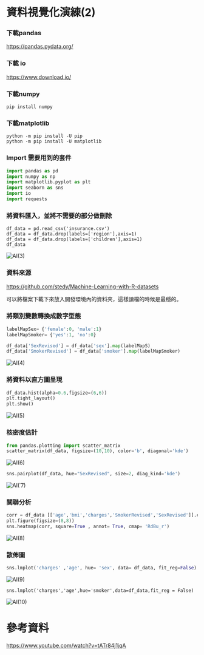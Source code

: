# 資料視覺化演練(2)

### 下載pandas

https://pandas.pydata.org/

### 下載 io

https://www.download.io/

### 下載numpy

```
pip install numpy
```

### 下載matplotlib

```
python -m pip install -U pip
python -m pip install -U matplotlib
```

### Import 需要用到的套件


```python
import pandas as pd
import numpy as np
import matplotlib.pyplot as plt
import seaborn as sns
import io
import requests
```

### 將資料匯入，並將不需要的部分做刪除

```pyhton
df_data = pd.read_csv('insurance.csv')
df_data = df_data.drop(labels=['region'],axis=1)
df_data = df_data.drop(labels=['children'],axis=1)
df_data         
```

![AI(3)](https://github.com/YuCheng1122/AI/blob/master/Scr/AI(3).png)

### 資料來源

https://github.com/stedy/Machine-Learning-with-R-datasets

可以將檔案下載下來放入開發環境內的資料夾，這樣讀檔的時候是最穩的。

### 將類別變數轉換成數字型態

```python
labelMapSex= {'female':0, 'male':1}
labelMapSmoker= {'yes':1, 'no':0}

df_data['SexRevised'] = df_data['sex'].map(labelMapS)
df_data['SmokerRevised'] = df_data['smoker'].map(labelMapSmoker)
```

![AI(4)](https://github.com/YuCheng1122/AI/blob/master/Scr/AI(4).png)

### 將資料以直方圖呈現

```python
df_data.hist(alpha=0.6,figsize=(6,6))
plt.tight_layout()
plt.show()
```

![AI(5)](https://github.com/YuCheng1122/AI/blob/master/Scr/AI(5).png)

### 核密度估計

```python
from pandas.plotting import scatter_matrix
scatter_matrix(df_data, figsize=(10,10), color='b', diagonal='kde')
```

![AI(6)](https://github.com/YuCheng1122/AI/blob/master/Scr/AI(6).png)

```python
sns.pairplot(df_data, hue="SexRevised", size=2, diag_kind='kde')
```

![AI(˙7)](https://github.com/YuCheng1122/AI/blob/master/Scr/AI(%CB%997).png)

### 關聯分析
```python
corr = df_data [['age','bmi','charges','SmokerRevised','SexRevised']].corr()
plt.figure(figsize=(8,8))
sns.heatmap(corr, square=True , annot= True, cmap= 'RdBu_r')
```

![AI(8)](https://github.com/YuCheng1122/AI/blob/master/Scr/AI(8).png)

### 散佈圖

```python
sns.lmplot('charges' ,'age', hue= 'sex', data= df_data, fit_reg=False)
```

![AI(9)](https://github.com/YuCheng1122/AI/blob/master/Scr/AI(9).png)

```pyhon
sns.lmplot('charges','age',hue='smoker',data=df_data,fit_reg = False)
```

![AI(10)](https://github.com/YuCheng1122/AI/blob/master/Scr/AI(10).png)
# 參考資料
https://www.youtube.com/watch?v=tATr84j1jqA
